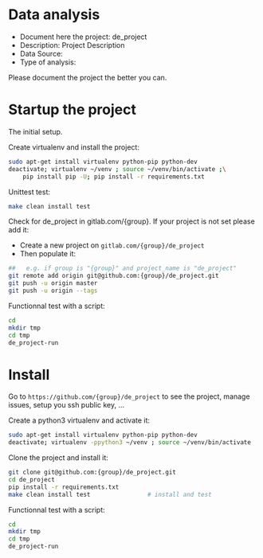 # Data analysis
- Document here the project: de_project
- Description: Project Description
- Data Source:
- Type of analysis:

Please document the project the better you can.

# Startup the project

The initial setup.

Create virtualenv and install the project:
```bash
sudo apt-get install virtualenv python-pip python-dev
deactivate; virtualenv ~/venv ; source ~/venv/bin/activate ;\
    pip install pip -U; pip install -r requirements.txt
```

Unittest test:
```bash
make clean install test
```

Check for de_project in gitlab.com/{group}.
If your project is not set please add it:

- Create a new project on `gitlab.com/{group}/de_project`
- Then populate it:

```bash
##   e.g. if group is "{group}" and project_name is "de_project"
git remote add origin git@github.com:{group}/de_project.git
git push -u origin master
git push -u origin --tags
```

Functionnal test with a script:

```bash
cd
mkdir tmp
cd tmp
de_project-run
```

# Install

Go to `https://github.com/{group}/de_project` to see the project, manage issues,
setup you ssh public key, ...

Create a python3 virtualenv and activate it:

```bash
sudo apt-get install virtualenv python-pip python-dev
deactivate; virtualenv -ppython3 ~/venv ; source ~/venv/bin/activate
```

Clone the project and install it:

```bash
git clone git@github.com:{group}/de_project.git
cd de_project
pip install -r requirements.txt
make clean install test                # install and test
```
Functionnal test with a script:

```bash
cd
mkdir tmp
cd tmp
de_project-run
```
